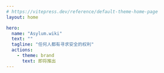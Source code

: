 ```yaml
---
# https://vitepress.dev/reference/default-theme-home-page
layout: home

hero:
  name: "Asylum.wiki"
  text: ""
  tagline: "任何人都有寻求安全的权利"
  actions:
    - theme: brand
      text: 即将推出
---
```


